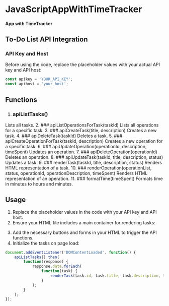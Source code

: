 # JavaScriptAppWithTimeTracker
 #### App with TimeTracker

## To-Do List API Integration

### API Key and Host

Before using the code, replace the placeholder values with your actual API key and API host:

```javascript
const apikey = 'YOUR_API_KEY';
const apihost = 'your_host';
```
## Functions
1. ### apiListTasks()
Lists all tasks.
2. ### apiListOperationsForTask(taskId)
Lists all operations for a specific task.
3. ### apiCreateTask(title, description)
Creates a new task.
4. ### apiDeleteTask(taskId)
Deletes a task.
5. ### apiCreateOperationForTask(taskId, description)
Creates a new operation for a specific task.
6. ### apiUpdateOperation(operationId, description, timeSpent)
Updates an operation.
7. ### apiDeleteOperation(operationId)
Deletes an operation.
8. ### apiUpdateTask(taskId, title, description, status)
Updates a task.
9. ### renderTask(taskId, title, description, status)
Renders HTML representation of a task.
10. ### renderOperation(operationList, status, operationId, operationDescription, timeSpent)
Renders HTML representation of an operation.
11. ### formatTime(timeSpent)
Formats time in minutes to hours and minutes.


## Usage
1. Replace the placeholder values in the code with your API key and API host.
2. Ensure your HTML file includes a main container for rendering tasks:

<body>
    <main></main>
    <!-- Other HTML content -->
</body>

3. Add the necessary buttons and forms in your HTML to trigger the API functions.
4. Initialize the tasks on page load:
```javascript
document.addEventListener('DOMContentLoaded', function() {
    apiListTasks().then(
        function(response) {
            response.data.forEach(
                function(task) {
                    renderTask(task.id, task.title, task.description, task.status); 
                }
            );
        }
    );
});
```